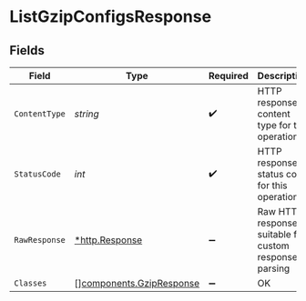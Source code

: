 # ListGzipConfigsResponse


## Fields

| Field                                                                | Type                                                                 | Required                                                             | Description                                                          |
| -------------------------------------------------------------------- | -------------------------------------------------------------------- | -------------------------------------------------------------------- | -------------------------------------------------------------------- |
| `ContentType`                                                        | *string*                                                             | :heavy_check_mark:                                                   | HTTP response content type for this operation                        |
| `StatusCode`                                                         | *int*                                                                | :heavy_check_mark:                                                   | HTTP response status code for this operation                         |
| `RawResponse`                                                        | [*http.Response](https://pkg.go.dev/net/http#Response)               | :heavy_minus_sign:                                                   | Raw HTTP response; suitable for custom response parsing              |
| `Classes`                                                            | [][components.GzipResponse](../../models/components/gzipresponse.md) | :heavy_minus_sign:                                                   | OK                                                                   |
